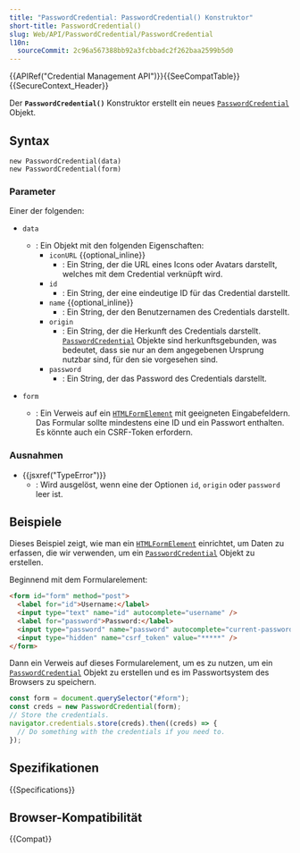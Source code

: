 ```yaml
---
title: "PasswordCredential: PasswordCredential() Konstruktor"
short-title: PasswordCredential()
slug: Web/API/PasswordCredential/PasswordCredential
l10n:
  sourceCommit: 2c96a567388bb92a3fcbbadc2f262baa2599b5d0
---
```


{{APIRef("Credential Management API")}}{{SeeCompatTable}}{{SecureContext_Header}}

Der **`PasswordCredential()`** Konstruktor erstellt ein neues [`PasswordCredential`](/de/docs/Web/API/PasswordCredential) Objekt.

## Syntax

```js-nolint
new PasswordCredential(data)
new PasswordCredential(form)
```

### Parameter

Einer der folgenden:

- `data`
  - : Ein Objekt mit den folgenden Eigenschaften:
    - `iconURL` {{optional_inline}}
      - : Ein String, der die URL eines Icons oder Avatars darstellt, welches mit dem Credential verknüpft wird.
    - `id`
      - : Ein String, der eine eindeutige ID für das Credential darstellt.
    - `name` {{optional_inline}}
      - : Ein String, der den Benutzernamen des Credentials darstellt.
    - `origin`
      - : Ein String, der die Herkunft des Credentials darstellt. [`PasswordCredential`](/de/docs/Web/API/PasswordCredential) Objekte sind herkunftsgebunden, was bedeutet, dass sie nur an dem angegebenen Ursprung nutzbar sind, für den sie vorgesehen sind.
    - `password`
      - : Ein String, der das Password des Credentials darstellt.

- `form`
  - : Ein Verweis auf ein [`HTMLFormElement`](/de/docs/Web/API/HTMLFormElement) mit geeigneten Eingabefeldern.
    Das Formular sollte mindestens eine ID und ein Passwort enthalten.
    Es könnte auch ein CSRF-Token erfordern.

### Ausnahmen

- {{jsxref("TypeError")}}
  - : Wird ausgelöst, wenn eine der Optionen `id`, `origin` oder `password` leer ist.

## Beispiele

Dieses Beispiel zeigt, wie man ein [`HTMLFormElement`](/de/docs/Web/API/HTMLFormElement) einrichtet, um Daten zu erfassen, die wir verwenden, um ein [`PasswordCredential`](/de/docs/Web/API/PasswordCredential) Objekt zu erstellen.

Beginnend mit dem Formularelement:

```html
<form id="form" method="post">
  <label for="id">Username:</label>
  <input type="text" name="id" autocomplete="username" />
  <label for="password">Password:</label>
  <input type="password" name="password" autocomplete="current-password" />
  <input type="hidden" name="csrf_token" value="*****" />
</form>
```

Dann ein Verweis auf dieses Formularelement, um es zu nutzen, um ein [`PasswordCredential`](/de/docs/Web/API/PasswordCredential) Objekt zu erstellen und es im Passwortsystem des Browsers zu speichern.

```js
const form = document.querySelector("#form");
const creds = new PasswordCredential(form);
// Store the credentials.
navigator.credentials.store(creds).then((creds) => {
  // Do something with the credentials if you need to.
});
```

## Spezifikationen

{{Specifications}}

## Browser-Kompatibilität

{{Compat}}
